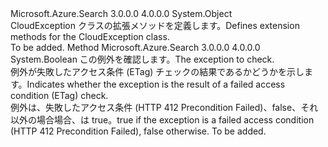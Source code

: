 <Type Name="CloudExceptionExtensions" FullName="Microsoft.Rest.Azure.CloudExceptionExtensions">
  <TypeSignature Language="C#" Value="public static class CloudExceptionExtensions" />
  <TypeSignature Language="ILAsm" Value=".class public auto ansi abstract sealed beforefieldinit CloudExceptionExtensions extends System.Object" />
  <TypeSignature Language="DocId" Value="T:Microsoft.Rest.Azure.CloudExceptionExtensions" />
  <TypeSignature Language="VB.NET" Value="Public Module CloudExceptionExtensions" />
  <TypeSignature Language="F#" Value="type CloudExceptionExtensions = class" />
  <AssemblyInfo>
    <AssemblyName>Microsoft.Azure.Search</AssemblyName>
    <AssemblyVersion>3.0.0.0</AssemblyVersion>
    <AssemblyVersion>4.0.0.0</AssemblyVersion>
  </AssemblyInfo>
  <Base>
    <BaseTypeName>System.Object</BaseTypeName>
  </Base>
  <Interfaces />
  <Docs>
    <summary>
            <span data-ttu-id="366ab-101">CloudException クラスの拡張メソッドを定義します。</span><span class="sxs-lookup"><span data-stu-id="366ab-101">Defines extension methods for the CloudException class.</span></span>
            </summary>
    <remarks>To be added.</remarks>
  </Docs>
  <Members>
    <Member MemberName="IsAccessConditionFailed">
      <MemberSignature Language="C#" Value="public static bool IsAccessConditionFailed (this Microsoft.Rest.Azure.CloudException exception);" />
      <MemberSignature Language="ILAsm" Value=".method public static hidebysig bool IsAccessConditionFailed(class Microsoft.Rest.Azure.CloudException exception) cil managed" />
      <MemberSignature Language="DocId" Value="M:Microsoft.Rest.Azure.CloudExceptionExtensions.IsAccessConditionFailed(Microsoft.Rest.Azure.CloudException)" />
      <MemberSignature Language="VB.NET" Value="&lt;Extension()&gt;&#xA;Public Function IsAccessConditionFailed (exception As CloudException) As Boolean" />
      <MemberSignature Language="F#" Value="static member IsAccessConditionFailed : Microsoft.Rest.Azure.CloudException -&gt; bool" Usage="Microsoft.Rest.Azure.CloudExceptionExtensions.IsAccessConditionFailed exception" />
      <MemberType>Method</MemberType>
      <AssemblyInfo>
        <AssemblyName>Microsoft.Azure.Search</AssemblyName>
        <AssemblyVersion>3.0.0.0</AssemblyVersion>
        <AssemblyVersion>4.0.0.0</AssemblyVersion>
      </AssemblyInfo>
      <ReturnValue>
        <ReturnType>System.Boolean</ReturnType>
      </ReturnValue>
      <Parameters>
        <Parameter Name="exception" Type="Microsoft.Rest.Azure.CloudException" RefType="this" />
      </Parameters>
      <Docs>
        <param name="exception"><span data-ttu-id="366ab-102">この例外を確認します。</span><span class="sxs-lookup"><span data-stu-id="366ab-102">The exception to check.</span></span></param>
        <summary>
            <span data-ttu-id="366ab-103">例外が失敗したアクセス条件 (ETag) チェックの結果であるかどうかを示します。</span><span class="sxs-lookup"><span data-stu-id="366ab-103">Indicates whether the exception is the result of a failed access condition (ETag) check.</span></span>
            </summary>
        <returns><span data-ttu-id="366ab-104">例外は、失敗したアクセス条件 (HTTP 412 Precondition Failed)、false、それ以外の場合場合、は true。</span><span class="sxs-lookup"><span data-stu-id="366ab-104">true if the exception is a failed access condition (HTTP 412 Precondition Failed), false otherwise.</span></span></returns>
        <remarks>To be added.</remarks>
      </Docs>
    </Member>
  </Members>
</Type>